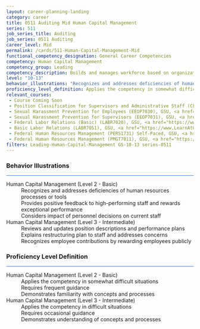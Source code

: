 ```yaml
---
layout: career-planning-landing
category: career
title: 0511 Auditing Mid Human Capital Management
series: 511
job_series_title: Auditing
job_series: 0511 Auditing
career_level: Mid
permalink: /cards/511-Human-Capital-Management-Mid
functional_competency_designation: General Career Competencies
competency: Human Capital Management
competency_group: Leading
competency_description: Builds and manages workforce based on organizational goals, budget considerations, and staffing needs; ensures that employees are appropriately recruited, selected, appraised, and rewarded; takes action to address performance problems; manages a multi-sector workforce and a variety of work situations
level: "10-13"
behavior_illustrations: "Recognizes and addresses deficiencies of human resources processes or tools ? Provides positive feedback to high-performing staff and rewards exceptional performance ? Considers impact of personnel decisions on current staff ? Reviews and updates position descriptions and performance plans ? Explains restructuring plan to staff and addresses concerns ? Recognizes employee contributions by rewarding employees publicly"
proficiency_level_definition: Applies the competency in somewhat difficult situations ? Requires frequent guidance ? Demonstrates familiarity with concepts and processes  ? Applies the competency in difficult situations ? Requires occasional guidance ? Demonstrates understanding of concepts and processes
relevant_courses: 
 - Course Coming Soon
 - Position Classification for Supervisors and Administrative Staff (CLAS8102), GSU, <a href="https://www.LearnAtGSUSA.com/CLAS8104">https://www.LearnAtGSUSA.com/CLAS8104</a>
 - Sexual Harassment Prevention for Employees (EEOP7030), GSU, <a href="https://www.LearnAtGSUSA.com/EEOP7032">https://www.LearnAtGSUSA.com/EEOP7032</a>
 - Sexual Harassment Prevention for Supervisors (EEOP7031), GSU, <a href="https://www.LearnAtGSUSA.com/EEOP7033">https://www.LearnAtGSUSA.com/EEOP7033</a>
 - Federal Labor Relations (Basic) (LABR7020), GSU, <a href="https://www.LearnAtGSUSA.com/LABR7022">https://www.LearnAtGSUSA.com/LABR7022</a>
 - Basic Labor Relations (LABR7051), GSU, <a href="https://www.LearnAtGSUSA.com/LABR7053">https://www.LearnAtGSUSA.com/LABR7053</a>
 - Federal Human Resources Management (PERS1731) Self-Paced, GSU, <a href="https://www.LearnAtGSUSA.com/PERS1733">https://www.LearnAtGSUSA.com/PERS1733</a>
 - Federal Human Resources Management (PMGT7011), GSU, <a href="https://www.LearnAtGSUSA.com/PMGT7013">https://www.LearnAtGSUSA.com/PMGT7013</a>
filters: Leading-Human-Capital-Management GS-10-13 series-0511
---
```


<div class="desktop:grid-col-6 margin-y-3">
  <div class="border-top-2 bg-white padding-3 shadow-5 height-full members-hover border-1px button-border border-top-blue radius-lg card-text-color">
    <h3>Behavior Illustrations</h3>
    <hr style="background-color: #1b74e0 !important;"/>
    <dl class="text-base card-content-color"><dt>Human Capital Management (Level 2 - Basic)</dt><dd>Recognizes and addresses deficiencies of human resources processes or tools </dd><dd> Provides positive feedback to high-performing staff and rewards exceptional performance </dd><dd> Considers impact of personnel decisions on current staff</dd><dt>Human Capital Management (Level 3 - Intermediate)</dt><dd>Reviews and updates position descriptions and performance plans </dd><dd> Explains restructuring plan to staff and addresses concerns </dd><dd> Recognizes employee contributions by rewarding employees publicly</dd></dl>
  </div>
</div>
<div class="desktop:grid-col-6 margin-y-3">
  <div class="border-top-2 bg-white padding-3 shadow-5 height-full members-hover border-1px button-border border-top-blue radius-lg card-text-color">
    <h3>Proficiency Level Definition</h3>
     <hr style="background-color: #1b74e0 !important;"/>
    <dl class="text-base card-content-color"><dt>Human Capital Management (Level 2 - Basic)</dt><dd>Applies the competency in somewhat difficult situations </dd><dd> Requires frequent guidance </dd><dd> Demonstrates familiarity with concepts and processes </dd><dt>Human Capital Management (Level 3 - Intermediate)</dt><dd>Applies the competency in difficult situations </dd><dd> Requires occasional guidance </dd><dd> Demonstrates understanding of concepts and processes</dd></dl>
  </div>
</div>